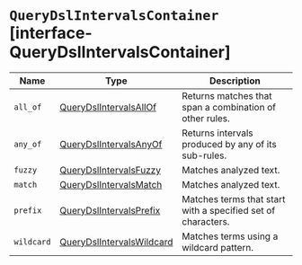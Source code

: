 # `QueryDslIntervalsContainer` [interface-QueryDslIntervalsContainer]

| Name | Type | Description |
| - | - | - |
| `all_of` | [QueryDslIntervalsAllOf](./QueryDslIntervalsAllOf.md) | Returns matches that span a combination of other rules. |
| `any_of` | [QueryDslIntervalsAnyOf](./QueryDslIntervalsAnyOf.md) | Returns intervals produced by any of its sub-rules. |
| `fuzzy` | [QueryDslIntervalsFuzzy](./QueryDslIntervalsFuzzy.md) | Matches analyzed text. |
| `match` | [QueryDslIntervalsMatch](./QueryDslIntervalsMatch.md) | Matches analyzed text. |
| `prefix` | [QueryDslIntervalsPrefix](./QueryDslIntervalsPrefix.md) | Matches terms that start with a specified set of characters. |
| `wildcard` | [QueryDslIntervalsWildcard](./QueryDslIntervalsWildcard.md) | Matches terms using a wildcard pattern. |
